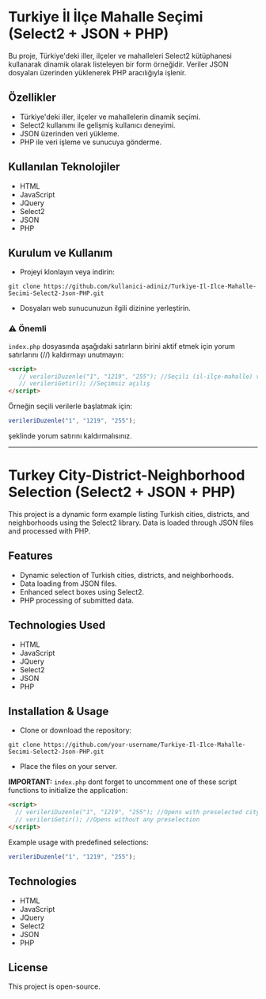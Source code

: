 # Turkiye İl İlçe Mahalle Seçimi (Select2 + JSON + PHP)

Bu proje, Türkiye'deki iller, ilçeler ve mahalleleri Select2 kütüphanesi kullanarak dinamik olarak listeleyen bir form örneğidir. Veriler JSON dosyaları üzerinden yüklenerek PHP aracılığıyla işlenir.

## Özellikler
- Türkiye'deki iller, ilçeler ve mahallelerin dinamik seçimi.
- Select2 kullanımı ile gelişmiş kullanıcı deneyimi.
- JSON üzerinden veri yükleme.
- PHP ile veri işleme ve sunucuya gönderme.

## Kullanılan Teknolojiler
- HTML
- JavaScript
- JQuery
- Select2
- JSON
- PHP

## Kurulum ve Kullanım
- Projeyi klonlayın veya indirin:
```
git clone https://github.com/kullanici-adiniz/Turkiye-Il-Ilce-Mahalle-Secimi-Select2-Json-PHP.git
```
- Dosyaları web sunucunuzun ilgili dizinine yerleştirin.

### ⚠️ Önemli
`index.php` dosyasında aşağıdaki satırların birini aktif etmek için yorum satırlarını (//) kaldırmayı unutmayın:

```html
<script>
   // verileriDuzenle("1", "1219", "255"); //Seçili (il-ilçe-mahalle) verilerle açılır
   // verileriGetir(); //Seçimsiz açılış
</script>
```
Örneğin seçili verilerle başlatmak için:
```js
verileriDuzenle("1", "1219", "255");
```
şeklinde yorum satırını kaldırmalısınız.

---

# Turkey City-District-Neighborhood Selection (Select2 + JSON + PHP)

This project is a dynamic form example listing Turkish cities, districts, and neighborhoods using the Select2 library. Data is loaded through JSON files and processed with PHP.

## Features
- Dynamic selection of Turkish cities, districts, and neighborhoods.
- Data loading from JSON files.
- Enhanced select boxes using Select2.
- PHP processing of submitted data.

## Technologies Used
- HTML
- JavaScript
- JQuery
- Select2
- JSON
- PHP

## Installation & Usage
- Clone or download the repository:
```
git clone https://github.com/your-username/Turkiye-Il-Ilce-Mahalle-Secimi-Select2-Json-PHP.git
```
- Place the files on your server.

**IMPORTANT:**
`index.php` dont forget to uncomment one of these script functions to initialize the application:
```html
<script>
  // verileriDuzenle("1", "1219", "255"); //Opens with preselected city, district, neighborhood
  // verileriGetir(); //Opens without any preselection
</script>
```
Example usage with predefined selections:
```js
verileriDuzenle("1", "1219", "255");
```

## Technologies
- HTML
- JavaScript
- JQuery
- Select2
- JSON
- PHP

## License
This project is open-source.

